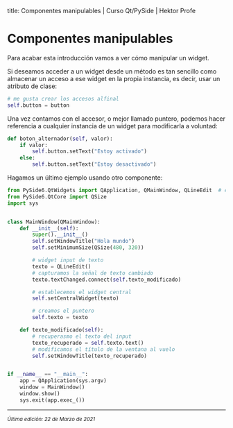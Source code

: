 title: Componentes manipulables | Curso Qt/PySide | Hektor Profe

# Componentes manipulables

Para acabar esta introducción vamos a ver cómo manipular un widget.

Si deseamos acceder a un widget desde un método es tan sencillo como almacenar un acceso a ese widget en la propia instancia, es decir, usar un atributo de clase:

```python
# me gusta crear los accesos alfinal
self.button = button
```

Una vez contamos con el accesor, o mejor llamado puntero, podemos hacer referencia a cualquier instancia de un widget para modificarla a voluntad:

```python
def boton_alternador(self, valor):
    if valor:
        self.button.setText("Estoy activado")
    else:
        self.button.setText("Estoy desactivado")
```

Hagamos un último ejemplo usando otro componente:

```python
from PySide6.QtWidgets import QApplication, QMainWindow, QLineEdit  # editado
from PySide6.QtCore import QSize
import sys


class MainWindow(QMainWindow):
    def __init__(self):
        super().__init__()
        self.setWindowTitle("Hola mundo")
        self.setMinimumSize(QSize(480, 320))

        # widget input de texto
        texto = QLineEdit()
        # capturamos la señal de texto cambiado
        texto.textChanged.connect(self.texto_modificado)

        # establecemos el widget central
        self.setCentralWidget(texto)

        # creamos el puntero
        self.texto = texto

    def texto_modificado(self):
        # recuperasmo el texto del input
        texto_recuperado = self.texto.text()
        # modificamos el título de la ventana al vuelo
        self.setWindowTitle(texto_recuperado)


if __name__ == "__main__":
    app = QApplication(sys.argv)
    window = MainWindow()
    window.show()
    sys.exit(app.exec_())
```


___
<small class="edited"><i>Última edición: 22 de Marzo de 2021</i></small>
